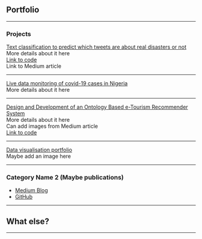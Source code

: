 ## Portfolio

---

### Projects 

[Text classification to predict which tweets are about real disasters or not](/sample_page)
<br/>
More details about it here
<br/>
[Link to code](https://github.com/AniekanInyang/tweet-classification)
<br/>
Link to Medium article

---
[Live data monitoring of covid-19 cases in Nigeria](https://www.stearsng.com/article/live-monitoring-covid-19-cases-in-nigeria)
<br/>
More details about it here
<br/>

---
[Design and Development of an Ontology Based e-Tourism Recommender System](https://medium.com/@_aniekan_/knowledge-representation-of-nigerian-tourism-using-ontology-342da28f0b84)
<br/>
More details about it here
<br/>
Can add images from Medium article
<br/>
[Link to code](https://github.com/AniekanInyang/Ng-tourism-ontology)

---
[Data visualisation portfolio](https://public.tableau.com/profile/aniekaninyang#!/)
<br/>
Maybe add an image here
<br/>

---

### Category Name 2 (Maybe publications)

- [Medium Blog](https://www.medium.com/@_aniekan_)
- [GitHub](https://www.github.com/AniekanInyang)

---

## What else?


---

